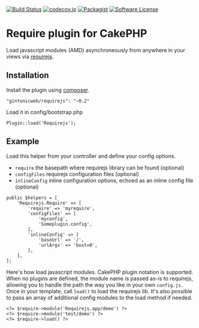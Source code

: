 [![Build Status](https://travis-ci.org/gintonicweb/requirejs.svg)](https://travis-ci.org/gintonicweb/GintonicCMS)
[![codecov.io](https://codecov.io/github/gintonicweb/requirejs/coverage.svg?branch=master)](https://codecov.io/github/gintonicweb/requirejs?branch=master)
[![Packagist](https://img.shields.io/packagist/dt/gintonicweb/requirejs.svg)]()
[![Software License](https://img.shields.io/github/license/mashape/apistatus.svg)](LICENSE)

# Require plugin for CakePHP

Load javascript modules (AMD) asynchroneously from anywhere in your views
via [requirejs](http://requirejs.org/).

## Installation

Install the plugin using [composer](http://getcomposer.org). 

```
"gintonicweb/requirejs": "~0.2"
```

Load it in config/bootstrap.php

```
Plugin::load('Requirejs');
```

## Example

Load this helper from your controller and define your config options.

- `require` the basepath where requirejs library can be found (optional)
- `configFiles` requirejs configuration files (optional)
- `inlineConfig` inline configuration options, echoed as an inline config file (optional)

```
public $helpers = [
    'Requirejs.Require' => [
        'require' => 'myrequire',
        'configFiles' => [
            'myconfig',
            'Someplugin.config',
        ],
        'inlineConfig' => [
            'baseUrl' => '/',
            'urlArgs' => 'bust=0',
        ],
    ],
];
```

Here's how load javascript modules. CakePHP plugin notation is supported. When
no plugins are defined, the module name is passed as-is to requirejs, allowing
you to handle the path the way you like in your own `config.js`. Once in your
template, call `load()` to load the requirejs lib. It's also possible
to pass an array of additional config modules to the load method if needed.

```
<?= $require->module('Requirejs.app/demo') ?>
<?= $require->module('test/demo') ?>
<?= $require->load() ?>
```

